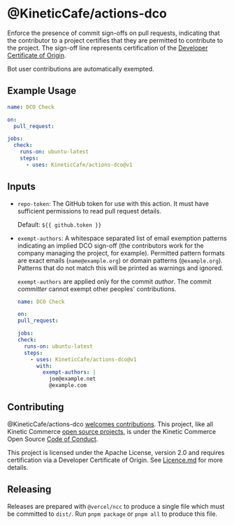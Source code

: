 # @KineticCafe/actions-dco

Enforce the presence of commit sign-offs on pull requests, indicating that the
contributor to a project certifies that they are permitted to contribute to the
project. The sign-off line represents certification of the [Developer
Certificate of Origin][dco].

Bot user contributions are automatically exempted.

## Example Usage

```yaml
name: DCO Check

on:
  pull_request:

jobs:
  check:
    runs-on: ubuntu-latest
    steps:
      - uses: KineticCafe/actions-dco@v1
```

## Inputs

- `repo-token`: The GitHub token for use with this action. It must have
  sufficient permissions to read pull request details.

  Default: `${{ github.token }}`

- `exempt-authors`: A whitespace separated list of email exemption patterns
  indicating an implied DCO sign-off (the contributors work for the company
  managing the project, for example). Permitted pattern formats are exact emails
  (`name@example.org`) or domain patterns (`@example.org`). Patterns that do not
  match this will be printed as warnings and ignored.

  `exempt-authors` are applied only for the commit _author_. The commit
  _committer_ cannot exempt other peoples' contributions.

  ```yaml
  name: DCO Check

  on:
  pull_request:

  jobs:
  check:
    runs-on: ubuntu-latest
    steps:
      - uses: KineticCafe/actions-dco@v1
        with:
          exempt-authors: |
            joe@example.net
            @example.com
  ```

## Contributing

@KineticCafe/actions-dco [welcomes contributions][]. This project, like all
Kinetic Commerce [open source projects][], is under the Kinetic Commerce Open
Source [Code of Conduct][].

This project is licensed under the Apache License, version 2.0 and requires
certification via a Developer Certificate of Origin. See [Licence.md][] for
more details.

## Releasing

Releases are prepared with `@vercel/ncc` to produce a single file which must
be committed to `dist/`. Run `pnpm package` or `pnpm all` to produce this
file.

[welcomes contributions]: https://github.com/KineticCafe/actions-dco/blob/main/Contributing.md
[code of conduct]: https://github.com/KineticCafe/code-of-conduct
[open source projects]: https://github.com/KineticCafe
[licence.md]: https://github.com/KineticCafe/actions-dco/blob/main/Licence.md
[dco]: https://developercertificate.org
